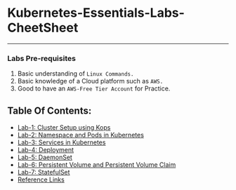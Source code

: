 # Kubernetes-Essentials-Labs-CheetSheet
---
### Labs Pre-requisites
1. Basic understanding of `Linux Commands.`
2. Basic knowledge of a Cloud platform such as `AWS.`
3. Good to have an `AWS-Free Tier Account` for Practice.

## Table Of Contents:
* [Lab-1: Cluster Setup using Kops](https://github.com/janjiralakirankumar/Kubernetes-Essentials-Labs-New/blob/main/1.%20Kops%20Cluster%20Creation.md)
* [Lab-2: Namespace and Pods in Kubernetes](https://github.com/janjiralakirankumar/Kubernetes-Essentials-Labs-New/blob/main/2.%20Namespace%20and%20Pods%20in%20Kubernetes.md)
* [Lab-3: Services in Kubernetes](https://github.com/janjiralakirankumar/Kubernetes-Essentials-Labs-New/blob/main/3.%20Services%20in%20Kubernetes.md)
* [Lab-4: Deployment](https://github.com/janjiralakirankumar/Kubernetes-Essentials-Labs-New/blob/main/4.%20Deployment.md)
* [Lab-5: DaemonSet](https://github.com/janjiralakirankumar/Kubernetes-Essentials-Labs-New/blob/main/5.%20DaemonSet.md)
* [Lab-6: Persistent Volume and Persistent Volume Claim](https://github.com/janjiralakirankumar/Kubernetes-Essentials-Labs-New/blob/main/6.%20Persistent%20Volume%20and%20Persistent%20Volume%20Claim.md)
* [Lab-7: StatefulSet](https://github.com/janjiralakirankumar/Kubernetes-Essentials-Labs-New/blob/main/7.%20StatefulSet.md)
* [Reference Links](https://github.com/janjiralakirankumar/Kubernetes-Essentials-Labs-New/blob/main/Reference%20Links.md)
